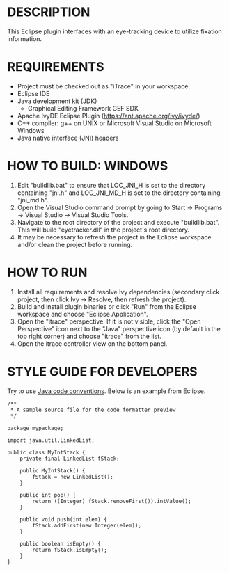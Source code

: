 DESCRIPTION
===========
This Eclipse plugin interfaces with an eye-tracking device to utilize fixation information.


REQUIREMENTS
============
* Project must be checked out as "iTrace" in your workspace.
* Eclipse IDE
* Java development kit (JDK)
  * Graphical Editing Framework GEF SDK
* Apache IvyDE Eclipse Plugin (https://ant.apache.org/ivy/ivyde/)
* C++ compiler: g++ on UNIX or Microsoft Visual Studio on Microsoft Windows
* Java native interface (JNI) headers


HOW TO BUILD: WINDOWS
=====================
1) Edit "buildlib.bat" to ensure that LOC_JNI_H is set to the directory containing "jni.h" and LOC_JNI_MD_H is set to the directory containing "jni_md.h".
2) Open the Visual Studio command prompt by going to Start -> Programs -> Visual Studio -> Visual Studio Tools.
3) Navigate to the root directory of the project and execute "buildlib.bat". This will build "eyetracker.dll" in the project's root directory.
4) It may be necessary to refresh the project in the Eclipse workspace and/or clean the project before running.


HOW TO RUN
==========
1) Install all requirements and resolve Ivy dependencies (secondary click project, then click Ivy -> Resolve, then refresh the project).
2) Build and install plugin binaries or click "Run" from the Eclipse workspace and choose "Eclipse Application".
3) Open the "itrace" perspective. If it is not visible, click the "Open Perspective" icon next to the "Java" perspective icon (by default in the top right corner) and choose "itrace" from the list.
4) Open the itrace controller view on the bottom panel.

STYLE GUIDE FOR DEVELOPERS
==========
Try to use [Java code conventions](http://www.oracle.com/technetwork/java/javase/documentation/codeconvtoc-136057.html).
Below is an example from Eclipse.

    /**
     * A sample source file for the code formatter preview
     */

    package mypackage;

    import java.util.LinkedList;

    public class MyIntStack {
        private final LinkedList fStack;

        public MyIntStack() {
            fStack = new LinkedList();
        }

        public int pop() {
            return ((Integer) fStack.removeFirst()).intValue();
        }

        public void push(int elem) {
            fStack.addFirst(new Integer(elem));
        }

        public boolean isEmpty() {
            return fStack.isEmpty();
        }
    }
